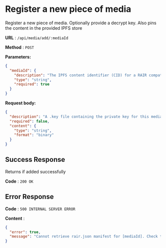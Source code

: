 # Register a new piece of media

Register a new piece of media. Optionally provide a decrypt key. Also pins the content in the provided IPFS store

**URL** : `/api/media/add/:mediaId`

**Method** : `POST`

**Parameters:**

```json
{
  "mediaId": {
    "description": "The IPFS content identifier (CID) for a RAIR compatible media folder. Must contain a rair.json manifest.",
    "type": "string",
    "required": true
  }
}
```

**Request body:**

```json
{
  "description": "A .key file containing the private key for this media stream in binary encoding",
  "required": false,
  "content": {
    "type": "string",
    "format": "binary"
  }
}
```

## Success Response

Returns if added successfully

**Code** : `200 OK`

## Error Response

**Code** : `500 INTERNAL SERVER ERROR`

**Content** :

```json
{
  "error": true,
  "message": "Cannot retrieve rair.json manifest for [mediaId]. Check the CID is correct and is a folder containing a manifest. [Original error]"
}
```

